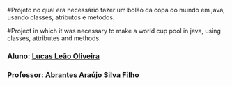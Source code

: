#Projeto no qual era necessário fazer um bolão da copa do mundo em java, usando classes, atributos e métodos.

#Project in which it was necessary to make a world cup pool in java, using classes, attributes and methods.


### Aluno: [Lucas Leão Oliveira](https://github.com/LucasLeaoOliveira)
### Professor: [Abrantes Araújo Silva Filho](https://github.com/otaviolube)



